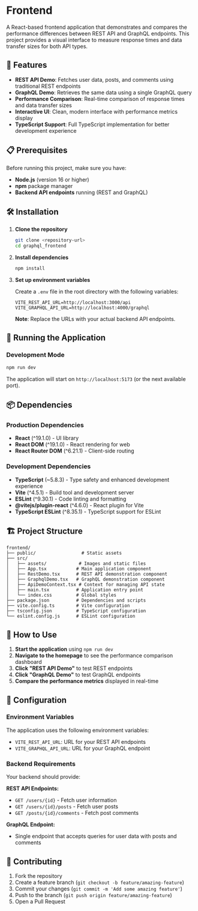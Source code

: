 # Frontend

A React-based frontend application that demonstrates and compares the performance differences between REST API and GraphQL endpoints. This project provides a visual interface to measure response times and data transfer sizes for both API types.

## 🚀 Features

- **REST API Demo**: Fetches user data, posts, and comments using traditional REST endpoints
- **GraphQL Demo**: Retrieves the same data using a single GraphQL query
- **Performance Comparison**: Real-time comparison of response times and data transfer sizes
- **Interactive UI**: Clean, modern interface with performance metrics display
- **TypeScript Support**: Full TypeScript implementation for better development experience

## 📋 Prerequisites

Before running this project, make sure you have:

- **Node.js** (version 16 or higher)
- **npm** package manager
- **Backend API endpoints** running (REST and GraphQL)

## 🛠️ Installation

1. **Clone the repository**
   ```bash
   git clone <repository-url>
   cd graphql_frontend
   ```

2. **Install dependencies**
   ```bash
   npm install
   ```

3. **Set up environment variables**
   
   Create a `.env` file in the root directory with the following variables:
   ```env
   VITE_REST_API_URL=http://localhost:3000/api
   VITE_GRAPHQL_API_URL=http://localhost:4000/graphql
   ```
   
   **Note**: Replace the URLs with your actual backend API endpoints.

## 🚀 Running the Application

### Development Mode
```bash
npm run dev
```

The application will start on `http://localhost:5173` (or the next available port).

## 📦 Dependencies

### Production Dependencies
- **React** (^19.1.0) - UI library
- **React DOM** (^19.1.0) - React rendering for web
- **React Router DOM** (^6.21.1) - Client-side routing

### Development Dependencies
- **TypeScript** (~5.8.3) - Type safety and enhanced development experience
- **Vite** (^4.5.1) - Build tool and development server
- **ESLint** (^9.30.1) - Code linting and formatting
- **@vitejs/plugin-react** (^4.6.0) - React plugin for Vite
- **TypeScript ESLint** (^8.35.1) - TypeScript support for ESLint

## 🏗️ Project Structure

```
frontend/
├── public/                 # Static assets
├── src/
│   ├── assets/            # Images and static files
│   ├── App.tsx           # Main application component
│   ├── RestDemo.tsx      # REST API demonstration component
│   ├── GraphqlDemo.tsx   # GraphQL demonstration component
│   ├── ApiDemoContext.tsx # Context for managing API state
│   ├── main.tsx          # Application entry point
│   └── index.css         # Global styles
├── package.json          # Dependencies and scripts
├── vite.config.ts        # Vite configuration
├── tsconfig.json         # TypeScript configuration
└── eslint.config.js      # ESLint configuration
```

## 🎯 How to Use

1. **Start the application** using `npm run dev`
2. **Navigate to the homepage** to see the performance comparison dashboard
3. **Click "REST API Demo"** to test REST endpoints
4. **Click "GraphQL Demo"** to test GraphQL endpoints
5. **Compare the performance metrics** displayed in real-time

## 🔧 Configuration

### Environment Variables

The application uses the following environment variables:

- `VITE_REST_API_URL`: URL for your REST API endpoints
- `VITE_GRAPHQL_API_URL`: URL for your GraphQL endpoint

### Backend Requirements

Your backend should provide:

**REST API Endpoints:**
- `GET /users/{id}` - Fetch user information
- `GET /users/{id}/posts` - Fetch user posts
- `GET /posts/{id}/comments` - Fetch post comments

**GraphQL Endpoint:**
- Single endpoint that accepts queries for user data with posts and comments


## 🤝 Contributing

1. Fork the repository
2. Create a feature branch (`git checkout -b feature/amazing-feature`)
3. Commit your changes (`git commit -m 'Add some amazing feature'`)
4. Push to the branch (`git push origin feature/amazing-feature`)
5. Open a Pull Request

